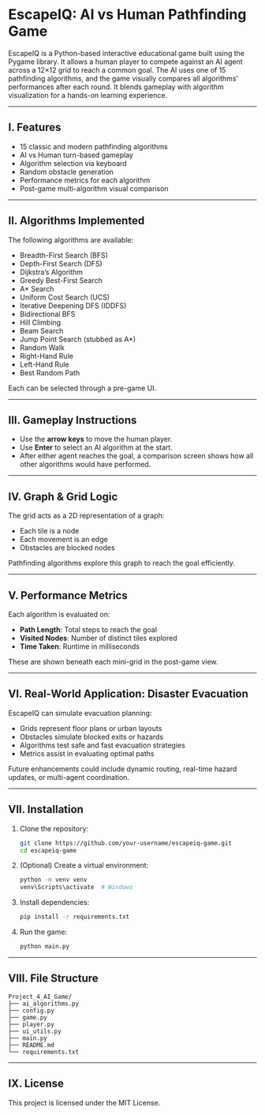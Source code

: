 # EscapeIQ: AI vs Human Pathfinding Game

EscapeIQ is a Python-based interactive educational game built using the Pygame library. It allows a human player to compete against an AI agent across a 12×12 grid to reach a common goal. The AI uses one of 15 pathfinding algorithms, and the game visually compares all algorithms' performances after each round. It blends gameplay with algorithm visualization for a hands-on learning experience.

---

## I. Features

- 15 classic and modern pathfinding algorithms
- AI vs Human turn-based gameplay
- Algorithm selection via keyboard
- Random obstacle generation
- Performance metrics for each algorithm
- Post-game multi-algorithm visual comparison

---

## II. Algorithms Implemented

The following algorithms are available:
- Breadth-First Search (BFS)
- Depth-First Search (DFS)
- Dijkstra’s Algorithm
- Greedy Best-First Search
- A* Search
- Uniform Cost Search (UCS)
- Iterative Deepening DFS (IDDFS)
- Bidirectional BFS
- Hill Climbing
- Beam Search
- Jump Point Search (stubbed as A*)
- Random Walk
- Right-Hand Rule
- Left-Hand Rule
- Best Random Path

Each can be selected through a pre-game UI.

---

## III. Gameplay Instructions

- Use the **arrow keys** to move the human player.
- Use **Enter** to select an AI algorithm at the start.
- After either agent reaches the goal, a comparison screen shows how all other algorithms would have performed.

---

## IV. Graph & Grid Logic

The grid acts as a 2D representation of a graph:
- Each tile is a node
- Each movement is an edge
- Obstacles are blocked nodes

Pathfinding algorithms explore this graph to reach the goal efficiently.

---

## V. Performance Metrics

Each algorithm is evaluated on:
- **Path Length**: Total steps to reach the goal
- **Visited Nodes**: Number of distinct tiles explored
- **Time Taken**: Runtime in milliseconds

These are shown beneath each mini-grid in the post-game view.

---

## VI. Real-World Application: Disaster Evacuation

EscapeIQ can simulate evacuation planning:
- Grids represent floor plans or urban layouts
- Obstacles simulate blocked exits or hazards
- Algorithms test safe and fast evacuation strategies
- Metrics assist in evaluating optimal paths

Future enhancements could include dynamic routing, real-time hazard updates, or multi-agent coordination.

---

## VII. Installation

1. Clone the repository:
   ```bash
   git clone https://github.com/your-username/escapeiq-game.git
   cd escapeiq-game
   ```

2. (Optional) Create a virtual environment:
   ```bash
   python -m venv venv
   venv\Scripts\activate  # Windows
   ```

3. Install dependencies:
   ```bash
   pip install -r requirements.txt
   ```

4. Run the game:
   ```bash
   python main.py
   ```

---

## VIII. File Structure

```
Project_4_AI_Game/
├── ai_algorithms.py
├── config.py
├── game.py
├── player.py
├── ui_utils.py
├── main.py
├── README.md
└── requirements.txt
```

---

## IX. License

This project is licensed under the MIT License.
